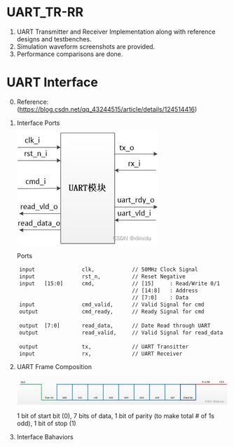 # UART_TR-RR

1. UART Transmitter and Receiver Implementation along with reference designs and testbenches.
2. Simulation waveform screenshots are provided.
3. Performance comparisons are done.

# UART Interface

0. Reference: (https://blog.csdn.net/qq_43244515/article/details/124514416)

1. Interface Ports

    ![plot](./UART_Ports.jfif)

    Ports
```
    input               clk,            // 50MHz Clock Signal  
    input               rst_n,          // Reset Negative  
    input   [15:0]      cmd,            // [15]     : Read/Write 0/1  
                                        // [14:8]   : Address  
                                        // [7:0]    : Data  
    input               cmd_valid,      // Valid Signal for cmd  
    output              cmd_ready,      // Ready Signal for cmd  

    output  [7:0]       read_data,      // Date Read through UART  
    output              read_valid,     // Valid Signal for read_data  

    output              tx,             // UART Transitter  
    input               rx,             // UART Receiver  
```
2. UART Frame Composition

    ![plot](./UART_Frame.png)

    1 bit of start bit (0),
    7 bits of data,
    1 bit of parity (to make total # of 1s odd),
    1 bit of stop (1)

3. Interface Bahaviors

